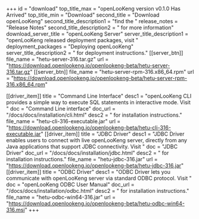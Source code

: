 +++
id = "download"
top_title_max = "openLooKeng version v0.1.0 Has Arrived"
top_title_min = "Download"
second_title = "Download openLooKeng"
second_title_description1 = "find the "
release_notes = "Release Notes"
second_title_description2 = " for more information"
download_server_title = "openLooKeng Server"
server_title_description1 = "openLooKeng released deployment packages, visit "
deployment_packages = "Deploying openLooKeng"
server_title_description2 = " for deployment instructions."
[[server_btn]]
    file_name = "hetu-server-316.tar.gz"
    url = "https://download.openlookeng.io/openlookeng-beta/hetu-server-316.tar.gz"
[[server_btn]]
    file_name = "hetu-server-rpm-316.x86_64.rpm"
    url = "https://download.openlookeng.io/openlookeng-beta/hetu-server-rpm-316.x86_64.rpm"

[[driver_item]]
    title = "Command Line Interface"
    desc1 = "openLooKeng CLI provides a simple way to execute SQL statements in interactive mode. Visit "
    doc = "Command Line interface"
    doc_url = "/docs/docs/installation/cli.html"
    desc2 = " for installation instructions."
    file_name = "hetu-cli-316-executable.jar"
    url = "https://download.openlookeng.io/openlookeng-beta/hetu-cli-316-executable.jar"
[[driver_item]]
    title = "JDBC Driver"
    desc1 = "JDBC Driver enables users to connect with live openLooKeng server, directly from any Java applications that support JDBC connectivity.  Visit "
    doc = "JDBC Driver"
    doc_url = "/docs/docs/installation/jdbc.html"
    desc2 = " for installation instructions."
    file_name = "hetu-jdbc-316.jar"
    url = "https://download.openlookeng.io/openlookeng-beta/hetu-jdbc-316.jar"
[[driver_item]]
    title = "ODBC Driver"
    desc1 = "ODBC Driver lets you communicate with openLooKeng server via standard ODBC protocol. Visit "
    doc = "openLooKeng ODBC User Manual"
    doc_url = "/docs/docs/installation/odbc.html"
    desc2 = " for installation instructions."
    file_name = "hetu-odbc-win64-316.jar"
    url = "https://download.openlookeng.io/openlookeng-beta/hetu-odbc-win64-316.msi"
+++